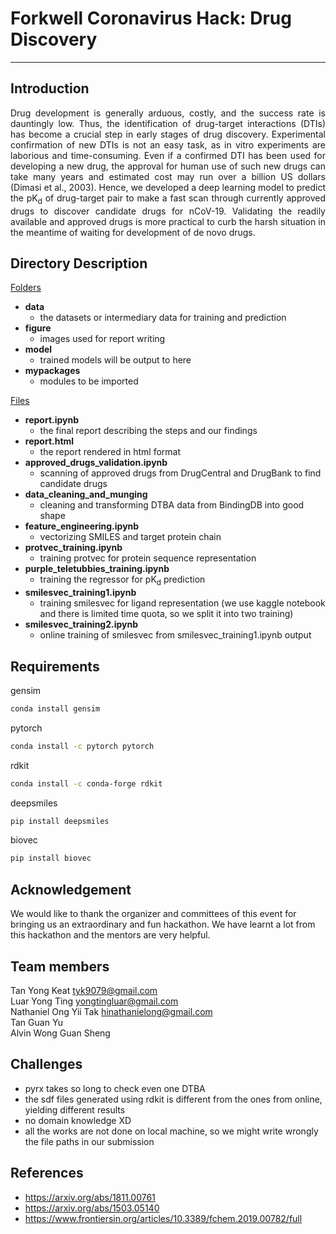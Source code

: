 # Forkwell Coronavirus Hack: Drug Discovery
<hr>

## Introduction
<div style="text-align: justify">
Drug development is generally arduous, costly, and the success rate is dauntingly low. Thus, the identification of drug-target interactions (DTIs) has become a crucial step in early stages of drug discovery. Experimental confirmation of new DTIs is not an easy task, as in vitro experiments are laborious and time-consuming. Even if a confirmed DTI has been used for developing a new drug, the approval for human use of such new drugs can take many years and estimated cost may run over a billion US dollars (Dimasi et al., 2003). Hence, we developed a deep learning model to predict the pK<sub>d</sub> of drug-target pair to make a fast scan through currently approved drugs to discover candidate drugs for nCoV-19. Validating the readily available and approved drugs is more practical to curb the harsh situation in the meantime of waiting for development of de novo drugs.
</div>

## Directory Description
<u>Folders</u>
- **data**
  - the datasets or intermediary data for training and prediction
- **figure**
  - images used for report writing
- **model**
  - trained models will be output to here
- **mypackages**
  - modules to be imported

<u>Files</u>
- **report.ipynb**
  - the final report describing the steps and our findings
- **report.html**
  - the report rendered in html format
- **approved_drugs_validation.ipynb**
  - scanning of approved drugs from DrugCentral and DrugBank to find candidate drugs
- **data_cleaning_and_munging**
  - cleaning and transforming DTBA data from BindingDB into good shape
- **feature_engineering.ipynb**
  - vectorizing SMILES and target protein chain
- **protvec_training.ipynb**
  - training protvec for protein sequence representation
- **purple_teletubbies_training.ipynb**
  - training the regressor for pK<sub>d</sub> prediction
- **smilesvec_training1.ipynb**
  - training smilesvec for ligand representation (we use kaggle notebook and there is limited time quota, so we split it into two training)
- **smilesvec_training2.ipynb**
  - online training of smilesvec from smilesvec_training1.ipynb output

## Requirements
gensim
```sh
conda install gensim
```
pytorch
```sh
conda install -c pytorch pytorch
```
rdkit
```sh
conda install -c conda-forge rdkit
```
deepsmiles
```sh
pip install deepsmiles
```
biovec
```sh
pip install biovec
```

## Acknowledgement
We would like to thank the organizer and committees of this event for bringing us an extraordinary and fun hackathon. We have learnt a lot from this hackathon and the mentors are very helpful.

## Team members
Tan Yong Keat tyk9079@gmail.com<br>
Luar Yong Ting yongtingluar@gmail.com<br>
Nathaniel Ong Yii Tak hinathanielong@gmail.com<br>
Tan Guan Yu <br>
Alvin Wong Guan Sheng <br>

## Challenges
- pyrx takes so long to check even one DTBA
- the sdf files generated using rdkit is different from the ones from online, yielding different results
- no domain knowledge XD
- all the works are not done on local machine, so we might write wrongly the file paths in our submission

## References
- https://arxiv.org/abs/1811.00761
- https://arxiv.org/abs/1503.05140
- https://www.frontiersin.org/articles/10.3389/fchem.2019.00782/full
